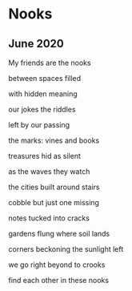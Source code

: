 # Nooks
## June 2020

My friends are the nooks

between spaces filled

with hidden meaning

our jokes the riddles

left by our passing

the marks: vines and books

treasures hid as silent

as the waves they watch

the cities built around stairs

cobble but just one missing

notes tucked into cracks

gardens flung where soil lands

corners beckoning the sunlight left

we go right beyond to crooks

find each other in these nooks